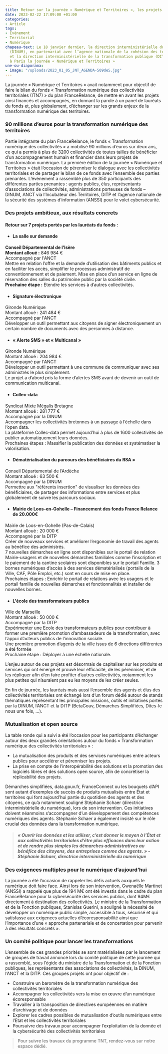 ```yaml
---
title: Retour sur la journée « Numérique et Territoires », les projets à l’honneur
date: 2023-02-22 17:09:00 +01:00
categories:
- Article
tags:
- Evènement
- Territorial
- Numérique
chapeau-text: Le 18 janvier dernier, la direction interministérielle du numérique
  (DINUM), en partenariat avec l’agence nationale de la cohésion des territoires (ANCT)
  et la direction interministérielle de la transformation publique (DITP) ont organisé
  à Paris la journée « Numérique et Territoires »
une-ou-diaporama:
- image: "/uploads/2023_01_05_JNT_AGENDA-509de5.jpg"
---
```


La journée « Numérique et Territoires » avait notamment pour objectif de faire le bilan du fonds « Transformation numérique des collectivités territoriales (ITN7) » du plan FranceRelance, de mettre en avant les projets ainsi financés et accompagnés, en donnant la parole à un panel de lauréats du fonds et, plus globalement, d’échanger sur les grands enjeux de la transformation numérique des territoires. 

### 90 millions d’euros pour la transformation numérique des territoires

Partie intégrante du plan FranceRelance, le fonds « Transformation numérique des collectivités » a mobilisé 90 millions d’euros sur deux ans, ce qui a permis à plus de 3200 collectivités de toutes tailles de bénéficier d’un accompagnement humain et financier dans leurs projets de transformation numérique. La première édition de la journée « Numérique et Territoires » était l’occasion de pérenniser le dialogue avec les collectivités territoriales et de partager le bilan de ce fonds avec l’ensemble des parties prenantes. L’événement a rassemblé plus de 350 participants des différentes parties prenantes : agents publics, élus, représentants d’associations de collectivités, administrations porteuses de fonds – DINUM, ANCT via l’Incubateur des Territoires, DITP et l’agence nationale de la sécurité des systèmes d’information (ANSSI) pour le volet cybersécurité. 


###  Des projets ambitieux, aux résultats concrets
#### Retour sur 7 projets portés par les lauréats du fonds :
* #### La salle sur demande 
**Conseil Départemental de l’Isère** 
<br> **Montant alloué :** 846 984 €
<br> Accompagné par l'ANCT
<br> Mettre en relation l’offre et la demande d’utilisation des bâtiments publics et en faciliter les accès, simplifier le processus administratif de conventionnement et de paiement. Mise en place d’un service en ligne de réservation des salles du patrimoine public par la société civile. 
<br> **Prochaine étape :** Etendre les services à d’autres collectivités.

* #### Signature électronique 
Gironde Numérique 
<br> Montant alloué : 241 484 € 
<br> Accompagné par l'ANCT
<br> Développer un outil permettant aux citoyens de signer électroniquement un certain nombre de documents avec des personnes à distance.

* #### « Alerte SMS » et « Multicanal »
Gironde Numérique 
<br> Montant alloué : 204 984 €
<br> Accompagné par l'ANCT
<br> Développer un outil permettant à une commune de communiquer avec ses administrés le plus simplement.
<br> Le projet a d’abord pris la forme d’alertes SMS avant de devenir un outil de communication multicanal.

* #### Collec-data 
Syndicat Mixte Mégalis Bretagne 
<br> Montant alloué : 281 777 € 
<br> Accompagné par la DINUM 
<br> Accompagner les collectivités bretonnes à un passage à l’échelle dans l’open data.
<br> La plateforme Collec-data permet aujourd’hui à plus de 1600 collectivités de publier automatiquement leurs données.
<br> Prochaines étapes : Massifier la publication des données et systématiser la valorisation.
 
* #### Dématérialisation du parcours des bénéficiaires du RSA »
Conseil Départemental de l’Ardèche 
<br> Montant alloué : 63 500 € 
<br> Accompagné par la DINUM
<br> Permettre aux "référents insertion" de visualiser les données des bénéficiaires, de partager des informations entre services et plus globalement de suivre les parcours sociaux.

* #### Mairie de Loos-en-Gohelle – Financement des fonds France Relance de 20.000€
Mairie de Loos-en-Gohelle (Pas-de-Calais) 
<br> Montant alloué : 20 000 € 
<br> Accompagné par la DITP 
<br> Créer de nouveaux services et améliorer l’ergonomie de travail des agents au bénéfice des administrés. 
<br> 7 nouvelles démarches en ligne sont disponibles sur le portail de relation Mairie-usagers et de nouvelles démarches familiales comme l’inscription et le paiement de la cantine scolaires sont disponibles sur le portail Famille. 3 bornes numériques d’accès à des services dématérialisés (portails de la Ville, CAF, Pôle Emploi, etc.) sont en cours de mise en place. 
<br> Prochaines étapes : Enrichir le portail de relations avec les usagers et le portail famille de nouvelles démarches et fonctionnalités et installer de nouvelles bornes.

* #### L'école des transformateurs publics
Ville de Marseille 
<br> Montant alloué : 50 000 € 
<br> Accompagné par la DITP 
<br> Expérimenter une Ecole des transformateurs publics pour contribuer à former une première promotion d’ambassadeurs de la transformation, avec l’appui d’acteurs publics de l’innovation sociale.
<br> Une première promotion d’agents de la ville issus de 6 directions différentes a été formée
<br> Prochaine étape : Déployer à une échelle nationale.


L’enjeu autour de ces projets est désormais de capitaliser sur les produits et services qui ont émergé et prouvé leur efficacité, de les pérenniser, et de les répliquer afin d’en faire profiter d’autres collectivités, notamment les plus petites qui n’auraient pas eu les moyens de les créer seules.

En fin de journée, les lauréats mais aussi l’ensemble des agents et élus des collectivités territoriales ont échangé lors d’un forum dédié autour de stands thématiques représentant les principales missions, outils et initiatives portés par la DINUM, l’ANCT et la DITP (BetaGouv, Démarches Simplifiées, Dites-le nous une fois, …).


### Mutualisation et open source 

La table ronde qui a suivi a été l’occasion pour les participants d’échanger autour des deux grandes orientations autour du fonds « Transformation numérique des collectivités territoriales » : 
* La mutualisation des produits et des services numériques entre acteurs publics pour accélérer et pérenniser les projets. 
* La prise en compte de l’interopérabilité des solutions et la promotion des logiciels libres et des solutions open source, afin de concrétiser la réplicabilité des projets. 

Démarches simplifiées, data.gouv.fr, FranceConnect ou les bouquets d’API sont autant d’exemples de succès de produits mutualisés entre État et territoires qui font aujourd’hui partie du quotidien des agents et des citoyens, ce qu’a notamment souligné Stéphanie Schaer (directrice interministérielle du numérique), lors de son intervention. Ces initiatives doivent néanmoins s’accompagner d’un développement des compétences numériques des agents. Stéphanie Schaer a également insisté sur le rôle crucial des données dans la transformation numérique.


> ##### *« Ouvrir les données et les utiliser, c’est donner le moyen à l’État et aux collectivités territoriales d’être plus efficaces dans leur action et de rendre plus simples les démarches administratives au bénéfice des citoyens, des entreprises comme des agents. »* -Stéphanie Schaer, directrice interministérielle du numérique


### Des exigences multiples pour le numérique d’aujourd’hui 

La journée a été l’occasion de rappeler les défis actuels auxquels le numérique doit faire face. Ainsi lors de son intervention, Gwenaëlle Martinet (ANSSI) a rappelé que plus de 194 M€ ont été investis dans le cadre du plan FranceRelance pour la cybersécurité des services publics, dont 94M€ directement à destination des collectivités. 
Le ministre de la Transformation et de la Fonction publiques, Stanislas Guerini, a souligné la nécessité de développer un numérique public simple, accessible à tous, sécurisé et qui satisfasse aux exigences actuelles d’écoresponsabilité ainsi que l’importance d’une « approche partenariale et de concertation pour parvenir à des résultats concrets ».


### Un comité politique pour lancer les transformations 

L’ensemble de ces grandes priorités se sont matérialisées par le lancement de groupes de travail annoncé lors du comité politique de cette journée qui a rassemblé, sous l’égide du ministre de la Transformation et de la Fonction publiques, les représentants des associations de collectivités, la DINUM, l’ANCT et la DITP. 
Ces groupes projets ont pour objectif de : 
* Construire un baromètre de la transformation numérique des collectivités territoriales
* Accompagner les collectivités vers la mise en œuvre d’un numérique écoresponsable
* Travailler à la transposition de directives européennes en matière d’archivage et de données 
* Explorer les cadres possibles de mutualisation d’outils numériques entre l’Etat et les collectivités territoriales
* Poursuivre des travaux pour accompagner l’exploitation de la donnée et la cybersécurité des collectivités territoriales

> Pour suivre les travaux du programme TNT, rendez-vous sur notre espace dédié.


